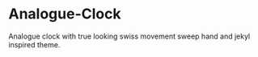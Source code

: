 # Analogue-Clock
Analogue clock with true looking swiss movement
sweep hand and jekyl inspired theme.
